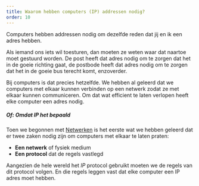 ```yaml
---
title: Waarom hebben computers (IP) addressen nodig?
order: 10
---
```


Computers hebben addressen nodig om dezelfde reden dat jij en ik een adres hebben.

Als iemand ons iets wil toesturen, dan moeten ze weten waar dat naartoe moet
gestuurd worden. De post heeft dat adres nodig om te zorgen dat het in de
goeie richting gaat, de postbode heeft dat adres nodig om te zorgen dat het
in de goeie bus terecht komt, enzoverder.

Bij computers is dat precies hetzelfde. We hebben al geleerd dat we computers
met elkaar kunnen verbinden op een netwerk zodat ze met elkaar kunnen communiceren.
Om dat wat efficient te laten verlopen heeft elke computer een adres nodig.

##### Of: Omdat IP het bepaald

Toen we begonnen met [Netwerken](/netwerken/) is het eerste wat we hebben geleerd
dat er twee zaken nodig zijn om computers met elkaar te laten praten:

 - **Een netwerk** of fysiek medium
 - **Een protocol** dat de regels vastlegd

Aangezien de hele wereld het _IP_ protocol gebruikt moeten we de regels van dit protocol volgen.
En die regels leggen vast dat elke computer een IP adres moet hebben.

